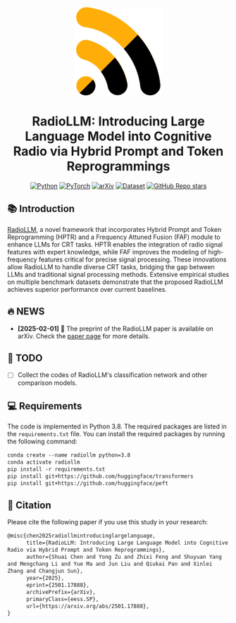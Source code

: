 <div align="center">
<a href="https://www.python.org/">
<img src="./docs/images/logo.svg" width="200" alt="logo"/>
</a>
<h1>RadioLLM: Introducing Large Language Model into Cognitive Radio via Hybrid Prompt and Token Reprogrammings</h1>

<a href="https://www.python.org/"><img alt="Python" src="https://img.shields.io/badge/Python-3.8-blue"></a>
<a href="https://pytorch.org/"><img alt="PyTorch" src="https://img.shields.io/badge/Pytorch-latest-orange"></a>
<a href="https://https://arxiv.org/abs/2501.17888"><img alt="arXiv" src="https://img.shields.io/badge/Paper-arXiv-B31B1B"></a>
<a href="https://huggingface.co/datasets/"><img alt="Dataset" src="https://img.shields.io/badge/Dataset-🤗-FFFDF5"></a>
<a href="https://github.com/SparkZu/RadioLLM"><img alt="GitHub Repo stars" src="https://img.shields.io/github/stars/SparkZu/RadioLLM"></a>
</div>

## 📚 Introduction
[RadioLLM](https://github.com/SparkZu/RadioLLM), a novel framework that incorporates Hybrid Prompt and Token Reprogramming (HPTR) and a Frequency Attuned Fusion (FAF) module to enhance LLMs for CRT tasks. HPTR enables the integration of radio signal features with expert knowledge, while FAF improves the modeling of high-frequency features critical for precise signal processing. These innovations allow RadioLLM to handle diverse CRT tasks, bridging the gap between LLMs and traditional signal processing methods. Extensive empirical studies on multiple benchmark datasets demonstrate that the proposed RadioLLM achieves superior performance over current baselines.

## 🔥 NEWS
- **[2025-02-01]** 📝 The preprint of the RadioLLM paper is available on arXiv. Check the [paper page](https://arxiv.org/abs/2501.17888) for more details.

## 📅 TODO
- [ ] Collect the codes of RadioLLM's classification network and other comparison models.

## 💻 Requirements

The code is implemented in Python 3.8. The required packages are listed in the `requirements.txt` file. You can install the required packages by running the following command:

```
conda create --name radiollm python=3.8
conda activate radiollm
pip install -r requirements.txt
pip install git+https://github.com/huggingface/transformers
pip install git+https://github.com/huggingface/peft
```

## 📖 Citation
Please cite the following paper if you use this study in your research:

```
@misc{chen2025radiollmintroducinglargelanguage,
      title={RadioLLM: Introducing Large Language Model into Cognitive Radio via Hybrid Prompt and Token Reprogrammings}, 
      author={Shuai Chen and Yong Zu and Zhixi Feng and Shuyuan Yang and Mengchang Li and Yue Ma and Jun Liu and Qiukai Pan and Xinlei Zhang and Changjun Sun},
      year={2025},
      eprint={2501.17888},
      archivePrefix={arXiv},
      primaryClass={eess.SP},
      url={https://arxiv.org/abs/2501.17888}, 
}
```
